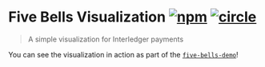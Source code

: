 # Five Bells Visualization [![npm][npm-image]][npm-url] [![circle][circle-image]][circle-url]

[npm-image]: https://img.shields.io/npm/v/five-bells-visualization.svg?style=flat
[npm-url]: https://npmjs.org/package/five-bells-visualization
[circle-image]: https://circleci.com/gh/interledger/five-bells-visualization/tree/master.svg?style=shield
[circle-url]: https://circleci.com/gh/interledger/five-bells-visualization

> A simple visualization for Interledger payments

You can see the visualization in action as part of the [`five-bells-demo`](https://github.com/interledger/five-bells-demo)!
